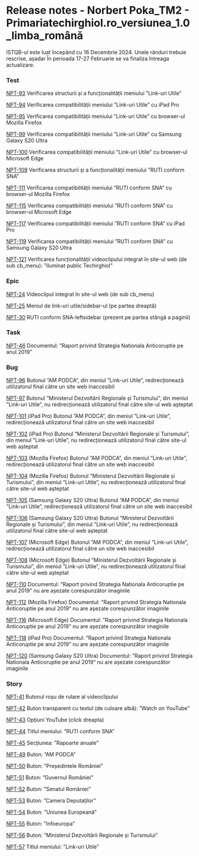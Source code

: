 # Release notes - Norbert Poka\_TM2 - Primariatechirghiol.ro\_versiunea\_1.0\_limba\_română


ISTQB-ul este luat începând cu 16 Decembrie 2024. Unele rânduri trebuie rescrise, așadar În perioada 17-27 Februarie se va finaliza întreaga actualizare. 



### Test

[NPT-93](https://itfclasses.atlassian.net/browse/NPT-93) Verificarea structurii și a funcționalității meniului ”Link-uri Utile”

[NPT-94](https://itfclasses.atlassian.net/browse/NPT-94) Verificarea compatibilității meniului ”Link-uri Utile” cu iPad Pro

[NPT-95](https://itfclasses.atlassian.net/browse/NPT-95) Verificarea compatibilității meniului ”Link-uri Utile” cu browser-ul Mozilla Firefox

[NPT-99](https://itfclasses.atlassian.net/browse/NPT-99) Verificarea compatibilității meniului ”Link-uri Utile” cu Samsung Galaxy S20 Ultra

[NPT-100](https://itfclasses.atlassian.net/browse/NPT-100) Verificarea compatibilității meniului ”Link-uri Utile” cu browser-ul Microsoft Edge

[NPT-109](https://itfclasses.atlassian.net/browse/NPT-109) Verificarea structurii și a funcționalității meniului ”RUTI conform SNA”

[NPT-111](https://itfclasses.atlassian.net/browse/NPT-111) Verificarea compatibilității meniului ”RUTI conform SNA” cu browser-ul Mozilla Firefox

[NPT-115](https://itfclasses.atlassian.net/browse/NPT-115) Verificarea compatibilității meniului ”RUTI conform SNA” cu browser-ul Microsoft Edge

[NPT-117](https://itfclasses.atlassian.net/browse/NPT-117) Verificarea compatibilității meniului ”RUTI conform SNA” cu iPad Pro

[NPT-119](https://itfclasses.atlassian.net/browse/NPT-119) Verificarea compatibilității meniului ”RUTI conform SNA” cu Samsung Galaxy S20 Ultra

[NPT-121](https://itfclasses.atlassian.net/browse/NPT-121) Verificarea funcționalității videoclipului integrat în site-ul web \(de sub cb\_menu\): ”iluminat public Techirghiol”

### Epic

[NPT-24](https://itfclasses.atlassian.net/browse/NPT-24) Videoclipul integrat în site-ul web \(de sub cb\_menu\)

[NPT-25](https://itfclasses.atlassian.net/browse/NPT-25) Meniul de link-uri utile/sidebar-ul \(pe partea dreaptă\)

[NPT-30](https://itfclasses.atlassian.net/browse/NPT-30) RUTI conform SNA-leftsidebar \(prezent pe partea stângă a paginii\)

### Task

[NPT-46](https://itfclasses.atlassian.net/browse/NPT-46) Documentul: ”Raport privind Strategia Nationala Anticoruptie pe anul 2019”

### Bug

[NPT-96](https://itfclasses.atlassian.net/browse/NPT-96) Butonul ”AM PODCA”, din meniul ”Link-uri Utile”, redirecționează utilizatorul final către un site web inaccesibil

[NPT-97](https://itfclasses.atlassian.net/browse/NPT-97) Butonul ”Ministerul Dezvoltării Regionale și Turismului”, din meniul ”Link-uri Utile”, nu redirecționează utilizatorul final către site-ul web așteptat

[NPT-101](https://itfclasses.atlassian.net/browse/NPT-101) \(iPad Pro\) Butonul ”AM PODCA”, din meniul ”Link-uri Utile”, redirecționează utilizatorul final către un site web inaccesibil

[NPT-102](https://itfclasses.atlassian.net/browse/NPT-102) \(iPad Pro\) Butonul ”Ministerul Dezvoltării Regionale și Turismului”, din meniul ”Link-uri Utile”, nu redirecționează utilizatorul final către site-ul web așteptat

[NPT-103](https://itfclasses.atlassian.net/browse/NPT-103) \(Mozilla Firefox\) Butonul ”AM PODCA”, din meniul ”Link-uri Utile”, redirecționează utilizatorul final către un site web inaccesibil

[NPT-104](https://itfclasses.atlassian.net/browse/NPT-104) \(Mozilla Firefox\) Butonul ”Ministerul Dezvoltării Regionale și Turismului”, din meniul ”Link-uri Utile”, nu redirecționează utilizatorul final către site-ul web așteptat

[NPT-105](https://itfclasses.atlassian.net/browse/NPT-105) \(Samsung Galaxy S20 Ultra\) Butonul ”AM PODCA”, din meniul ”Link-uri Utile”, redirecționează utilizatorul final către un site web inaccesibil

[NPT-106](https://itfclasses.atlassian.net/browse/NPT-106) \(Samsung Galaxy S20 Ultra\) Butonul ”Ministerul Dezvoltării Regionale și Turismului”, din meniul ”Link-uri Utile”, nu redirecționează utilizatorul final către site-ul web așteptat

[NPT-107](https://itfclasses.atlassian.net/browse/NPT-107) \(Microsoft Edge\) Butonul ”AM PODCA”, din meniul ”Link-uri Utile”, redirecționează utilizatorul final către un site web inaccesibil

[NPT-108](https://itfclasses.atlassian.net/browse/NPT-108) \(Microsoft Edge\) Butonul ”Ministerul Dezvoltării Regionale și Turismului”, din meniul ”Link-uri Utile”, nu redirecționează utilizatorul final către site-ul web așteptat

[NPT-110](https://itfclasses.atlassian.net/browse/NPT-110) Documentul: ”Raport privind Strategia Nationala Anticoruptie pe anul 2019” nu are așezate corespunzător imaginile

[NPT-112](https://itfclasses.atlassian.net/browse/NPT-112) \(Mozilla Firefox\) Documentul: ”Raport privind Strategia Nationala Anticoruptie pe anul 2019” nu are așezate corespunzător imaginile

[NPT-116](https://itfclasses.atlassian.net/browse/NPT-116) \(Microsoft Edge\) Documentul: ”Raport privind Strategia Nationala Anticoruptie pe anul 2019” nu are așezate corespunzător imaginile

[NPT-118](https://itfclasses.atlassian.net/browse/NPT-118) \(iPad Pro\) Documentul: ”Raport privind Strategia Nationala Anticoruptie pe anul 2019” nu are așezate corespunzător imaginile

[NPT-120](https://itfclasses.atlassian.net/browse/NPT-120) \(Samsung Galaxy S20 Ultra\) Documentul: ”Raport privind Strategia Nationala Anticoruptie pe anul 2019” nu are așezate corespunzător imaginile

### Story

[NPT-41](https://itfclasses.atlassian.net/browse/NPT-41) Butonul roșu de rulare al videoclipului

[NPT-42](https://itfclasses.atlassian.net/browse/NPT-42) Buton transparent cu textul \(de culoare albă\): ”Watch on YouTube” 

[NPT-43](https://itfclasses.atlassian.net/browse/NPT-43) Opțiuni YouTube \(click dreapta\)

[NPT-44](https://itfclasses.atlassian.net/browse/NPT-44) Titlul meniului: ”RUTI conform SNA”

[NPT-45](https://itfclasses.atlassian.net/browse/NPT-45) Secțiunea: ”Rapoarte anuale”

[NPT-49](https://itfclasses.atlassian.net/browse/NPT-49) Buton: ”AM PODCA”

[NPT-50](https://itfclasses.atlassian.net/browse/NPT-50) Buton: ”Președintele României”

[NPT-51](https://itfclasses.atlassian.net/browse/NPT-51) Buton: ”Guvernul României”

[NPT-52](https://itfclasses.atlassian.net/browse/NPT-52) Buton: ”Senatul României”

[NPT-53](https://itfclasses.atlassian.net/browse/NPT-53) Buton: ”Camera Deputaților”

[NPT-54](https://itfclasses.atlassian.net/browse/NPT-54) Buton: ”Uniunea Europeană”

[NPT-55](https://itfclasses.atlassian.net/browse/NPT-55) Buton: ”Infoeuropa”

[NPT-56](https://itfclasses.atlassian.net/browse/NPT-56) Buton: ”Ministerul Dezvoltării Regionale și Turismului”

[NPT-57](https://itfclasses.atlassian.net/browse/NPT-57) Titlul meniului: ”Link-uri Utile”
